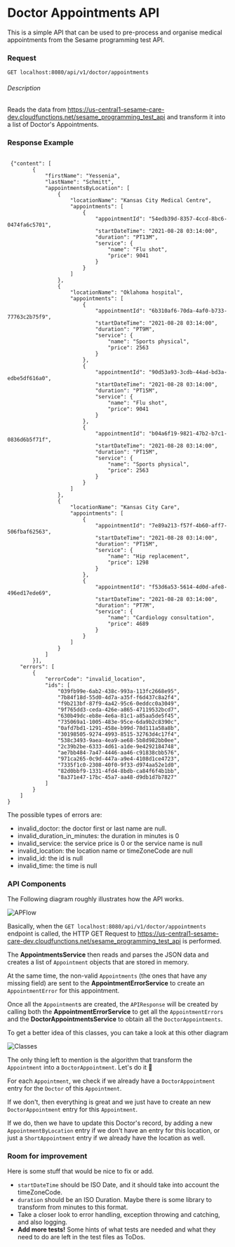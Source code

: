 # Doctor Appointments API
This is a simple API that can be used to pre-process and organise medical appointments from the Sesame programming test API.


### Request
`GET localhost:8080/api/v1/doctor/appointments`


###### Description
Reads the data from https://us-central1-sesame-care-dev.cloudfunctions.net/sesame_programming_test_api and transform it into a list of Doctor's Appointments.



### Response Example
```

 {"content": [
        {
            "firstName": "Yessenia",
            "lastName": "Schmitt",
            "appointmentsByLocation": [
                {
                    "locationName": "Kansas City Medical Centre",
                    "appointments": [
                        {
                            "appointmentId": "54edb39d-8357-4ccd-8bc6-0474fa6c5701",
                            "startDateTime": "2021-08-28 03:14:00",
                            "duration": "PT13M",
                            "service": {
                                "name": "Flu shot",
                                "price": 9041
                            }
                        }
                    ]
                },
                {
                    "locationName": "Oklahoma hospital",
                    "appointments": [
                        {
                            "appointmentId": "6b310af6-70da-4af0-b733-77763c2b75f9",
                            "startDateTime": "2021-08-28 03:14:00",
                            "duration": "PT9M",
                            "service": {
                                "name": "Sports physical",
                                "price": 2563
                            }
                        },
                        {
                            "appointmentId": "90d53a93-3cdb-44ad-bd3a-edbe5df616a0",
                            "startDateTime": "2021-08-28 03:14:00",
                            "duration": "PT15M",
                            "service": {
                                "name": "Flu shot",
                                "price": 9041
                            }
                        },
                        {
                            "appointmentId": "b04a6f19-9821-47b2-b7c1-0836d6b5f71f",
                            "startDateTime": "2021-08-28 03:14:00",
                            "duration": "PT15M",
                            "service": {
                                "name": "Sports physical",
                                "price": 2563
                            }
                        }
                    ]
                },
                {
                    "locationName": "Kansas City Care",
                    "appointments": [
                        {
                            "appointmentId": "7e89a213-f57f-4b60-aff7-506fbaf62563",
                            "startDateTime": "2021-08-28 03:14:00",
                            "duration": "PT15M",
                            "service": {
                                "name": "Hip replacement",
                                "price": 1298
                            }
                        },
                        {
                            "appointmentId": "f53d6a53-5614-4d0d-afe8-496ed17ede69",
                            "startDateTime": "2021-08-28 03:14:00",
                            "duration": "PT7M",
                            "service": {
                                "name": "Cardiology consultation",
                                "price": 4689
                            }
                        }
                    ]
                }
            ]
        }],
    "errors": [
        {
            "errorCode": "invalid_location",
            "ids": [
                "039fb99e-6ab2-438c-993a-113fc2668e95",
                "7b84f18d-55d0-4d7a-a35f-f6d437c8a2f4",
                "f9b213bf-87f9-4a42-95c6-0eddcc0a3049",
                "9f765dd3-ceda-426e-a865-47119532bcd7",
                "630b49dc-eb8e-4e6a-81c1-a85aa5de5f45",
                "735069a1-1005-483e-95ce-6da9b2c8390c",
                "0afd7bd1-1291-458e-b99d-78d111a58a8b",
                "30198505-9274-4993-8515-32763d4c17f4",
                "538c3493-9aea-4ea9-ae68-5b8d982bb0ee",
                "2c39b2be-6333-4d61-a1de-9e4292184748",
                "ae7bb484-7a47-4446-aa46-c91838cbb576",
                "971ca265-0c9d-447a-a9e4-4108d1ce4723",
                "7335f1c0-2308-40f0-9f33-d974aa52e1d0",
                "82d0bbf9-1331-4fd4-8bdb-ca84f6f4b1bb",
                "8a371e47-17bc-45a7-aa48-d9db1d7b7827"
            ]
        }
    ]
}

```

The possible types of errors are:

- invalid_doctor: the doctor first or last name are null.
- invalid_duration_in_minutes: the duration in minutes is 0
- invalid_service: the service price is 0 or the service name is null
- invalid_location: the location name or timeZoneCode are null
- invalid_id: the id is null
- invalid_time: the time is null


### API Components

The Following diagram roughly illustrates how the API works.

![APFlow](https://user-images.githubusercontent.com/8027371/131265294-6e10a787-6397-4671-a381-bf8b6cf1276d.png)

Basically, when the `GET localhost:8080/api/v1/doctor/appointments` endpoint is called, the HTTP GET Request to https://us-central1-sesame-care-dev.cloudfunctions.net/sesame_programming_test_api is performed. 

The **AppointmentsService** then reads and parses the JSON data and creates a list of `Appointment` objects that are stored in memory. 

At the same time, the non-valid `Appointments` (the ones that have any missing field) are sent to the **AppointmentErrorService** to create an `AppointmentError` for this appointment.

Once all the `Appointment`s are created, the `APIResponse` will be created by calling both the **AppointmentErrorService** to get all the `AppointmentErrors` and the **DoctorAppointmentsService** to obtain all the `DoctorAppointments`. 

To get a better idea of this classes, you can take a look at this other diagram

![Classes](https://user-images.githubusercontent.com/8027371/131265300-1beeb090-f9c5-4cca-82a5-fabebeadd232.png)

The only thing left to mention is the algorithm that transform the `Appointment` into a `DoctorAppointment`. Let's do it 🚀 

For each `Appointment`, we check if we already have a `DoctorAppointment` entry for the `Doctor` of this `Appointment`.

If we don't, then everything is great and we just have to create an new `DoctorAppointment` entry for this `Appointment`.

If we do, then we have to update this Doctor's record, by adding a new `AppointmentByLocation` entry if we don't have an entry for this location, or just a `ShortAppointment` entry if we already have the location as well.


### Room for improvement

Here is some stuff that would be nice to fix or add.

- `startDateTime` should be ISO Date, and it should take into account the timeZoneCode.
- `duration` should be an ISO Duration. Maybe there is some library to transform from minutes to this format.
- Take a closer look to error handling, exception throwing and catching, and also logging.
- **Add more tests!** Some hints of what tests are needed and what they need to do are left in the test files as ToDos.

